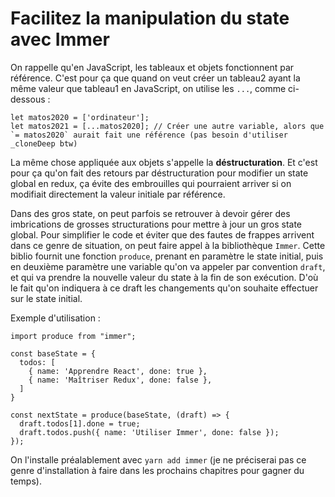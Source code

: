 # Facilitez la manipulation du state avec Immer

On rappelle qu'en JavaScript, les tableaux et objets fonctionnent par référence.
C'est pour ça que quand on veut créer un tableau2 ayant la même valeur que tableau1 en JavaScript, on utilise les `...`, comme ci-dessous :

```JS
let matos2020 = ['ordinateur'];
let matos2021 = [...matos2020]; // Créer une autre variable, alors que `= matos2020` aurait fait une référence (pas besoin d'utiliser _cloneDeep btw)
```

La même chose appliquée aux objets s'appelle la **déstructuration**. Et c'est pour ça qu'on fait des retours par déstructuration pour modifier un state global en redux, ça évite des embrouilles qui pourraient arriver si on modifiait directement la valeur initiale par référence.

Dans des gros state, on peut parfois se retrouver à devoir gérer des imbrications de grosses structurations pour mettre à jour un gros state global.
Pour simplifier le code et éviter que des fautes de frappes arrivent dans ce genre de situation, on peut faire appel à la bibliothèque `Immer`.
Cette biblio fournit une fonction `produce`, prenant en paramètre le state initial, puis en deuxième paramètre une variable qu'on va appeler par convention `draft`, et qui va prendre la nouvelle valeur du state à la fin de son exécution. D'où le fait qu'on indiquera à ce draft les changements qu'on souhaite effectuer sur le state initial.

Exemple d'utilisation :

```JS
import produce from "immer";

const baseState = {
  todos: [
    { name: 'Apprendre React', done: true },
    { name: 'Maîtriser Redux', done: false },
  ]
}

const nextState = produce(baseState, (draft) => {
  draft.todos[1].done = true;
  draft.todos.push({ name: 'Utiliser Immer', done: false });
});
```

On l'installe préalablement avec `yarn add immer` (je ne préciserai pas ce genre d'installation à faire dans les prochains chapitres pour gagner du temps).
